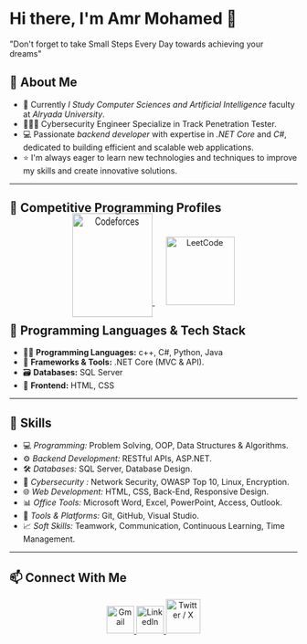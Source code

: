 # Hi there, I'm Amr Mohamed 👋
"Don't forget to take Small Steps Every Day towards achieving your dreams"
 
## 🚀 About Me
- 💼 Currently  *I Study Computer Sciences and Artificial Intelligence* faculty at *Alryada University*.
- 👨🏻‍💻 Cybersecurity Engineer Specialize in Track Penetration Tester.
- 💻 Passionate *backend developer* with expertise in *.NET Core* and *C#*, dedicated to building efficient and scalable web applications.  
- ⭐ I'm always eager to learn new technologies and techniques to improve my skills and create innovative solutions.

---

## 🏅 Competitive Programming Profiles

<p align="center">
  <a href="https://codeforces.com/profile/Amr_210" target="_blank">
    <img src="https://sta.codeforces.com/s/78407/images/codeforces-logo-with-telegram.png" alt="Codeforces" width="140" style="transform: scale(1, 1.3);"/>
  </a>
  &nbsp;&nbsp;&nbsp;&nbsp;
  <a href="https://leetcode.com/u/Amr-Mohamed210/" target="_blank">
    <img src="https://upload.wikimedia.org/wikipedia/commons/1/19/LeetCode_logo_black.png" alt="LeetCode" width="120"/>
  </a>
</p>

## 🧰 Programming Languages & Tech Stack

- 🧑‍💻 **Programming Languages:** c++, C#, Python, Java 
- 🧩 **Frameworks & Tools:** .NET Core (MVC & API).
- 🗃️ **Databases:** SQL Server  
- 🎨 **Frontend:** HTML, CSS  

---

## 🧠 Skills

- 💻 *Programming:* Problem Solving, OOP, Data Structures & Algorithms. 
- ⚙ *Backend Development:* RESTful APIs, ASP.NET.  
- 🛠 *Databases:* SQL Server, Database Design.
- 🔐 *Cybersecurity :* Network Security, OWASP Top 10, Linux, Encryption.
- 🌐 *Web Development:* HTML, CSS, Back-End, Responsive Design.
- 📊 *Office Tools:* Microsoft Word, Excel, PowerPoint, Access, Outlook.
- 🧩 *Tools & Platforms:* Git, GitHub, Visual Studio.
- 📈 *Soft Skills:* Teamwork, Communication, Continuous Learning, Time Management.
 --- 
 
## 📫 Connect With Me

<p align="center">
  <!-- Gmail -->
  <a href="mailto:amrmohamedmohamed361@gmail.com">
    <img src="https://img.icons8.com/color/48/000000/gmail-new.png" alt="Gmail" width="48"/>
  </a>

  <!-- LinkedIn -->
  <a href="http://linkedin.com/in/amr-mohamed-462a92294">
    <img src="https://img.icons8.com/color/48/000000/linkedin.png" alt="LinkedIn" width="48"/>
  </a>

  <a href="https://x.com/amrmohamed74056?s=21" target="_blank">
    <img src="https://cdn-icons-png.flaticon.com/512/733/733579.png" alt="Twitter / X" width="60"/>
  </a>
</p>
